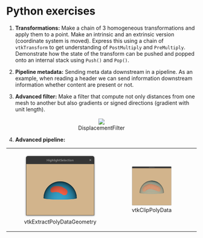 Python exercises
=====================

1. **Transformations:** Make a chain of 3 homogeneous transformations and
   apply them to a point. Make an intrinsic and an extrinsic version
   (coordinate system is moved). Express this using a chain of
   `vtkTransform` to get understanding of `PostMultiply` and
   `PreMultiply`. Demonstrate how the state of the transform can be
   pushed and popped onto an internal stack using `Push()` and
   `Pop()`.
   
2. **Pipeline metadata:** Sending meta data downstream in a pipeline. As an example, when reading a header
   we can send information downstream information whether content are present or not.

3. **Advanced filter:** Make a filter that compute not only distances from one mesh to another but also gradients
 or signed directions (gradient with unit length).

<figure>
<div align="center">
<img src="TestDisplacementFilter.png" align="center">
</div>
<div align="center">
<figcaption>DisplacementFilter</figcaption>
</div>
</figure>

4. **Advanced pipeline:**

<table>
  <tr>
    <td>
      <figure>
        <div align="center">
          <img src="InteractSelect.png" alt="InteractSelect" style="width:200px;">
        </div>
        <div align="center">
          <figcaption>vtkExtractPolyDataGeometry</figcaption>
        </div>
      </figure>
    </td>
    <td>
      <figure>
        <div align="center">
          <img src="InteractClip.png" alt="InteractClip" style="width:200px;">
        </div>
        <div align="center">
          <figcaption>vtkClipPolyData</figcaption>
        </div>
      </figure>
    </td>
    <td>
      <figure>
        <div align="center">
          <img src="InteractDecimate.png" alt="InteractDecimate" style="width:200px;">
        </div>
        <div align="center">
          <figcaption>vtkClipPolyData + vtkDecimatePro</figcaption>
        </div>
      </figure>
    </td>
  </tr>
</table>
